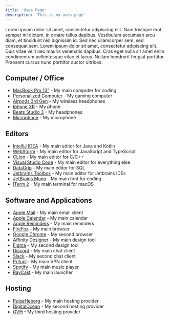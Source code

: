 ```yaml
---
title: 'Uses Page'
description: 'This is my uses page'
---
```


Lorem ipsum dolor sit amet, consectetur adipiscing elit. Nam tristique erat semper mi dictum, in ornare tellus dapibus. Vestibulum accumsan arcu diam, et tincidunt nisl dignissim id. Sed nec ullamcorper sem, sed consequat sem. Lorem ipsum dolor sit amet, consectetur adipiscing elit. Duis vitae velit nec mauris venenatis dapibus. Cras eget nulla sit amet enim condimentum pellentesque vitae et lacus. Nullam hendrerit feugiat porttitor. Praesent cursus nunc porttitor auctor ultrices. 

## Computer / Office

- [MacBook Pro 13"](https://www.apple.com/macbook-pro-13/) - My main computer for coding
- [Personalized Computer]() - My gaming computer
- [Airpods 3rd Gen](https://www.apple.com/airpods/) - My wireless headphones
- [Iphone XR](https://www.apple.com/iphone-xr/) - My phone
- [Beats Studio 3](https://www.beatsbydre.com/headphones/studio3-wireless) - My headphones
- [Microphone]() - My microphone

## Editors

- [IntelliJ IDEA](https://www.jetbrains.com/idea/) - My main editor for Java and Kotlin
- [WebStorm](https://www.jetbrains.com/webstorm/) - My main editor for JavaScript and TypeScript
- [CLion](https://www.jetbrains.com/clion/) - My main editor for C/C++
- [Visual Studio Code](https://code.visualstudio.com/) - My main editor for everything else
- [DataGrip](https://www.jetbrains.com/datagrip/) - My main editor for SQL
- [Jetbrains Toolbox](https://www.jetbrains.com/toolbox-app/) - My main editor for Jetbrains IDEs
- [JetBrains Mono](https://www.jetbrains.com/lp/mono/) - My main font for coding
- [ITerm 2](https://iterm2.com/) - My main terminal for macOS

## Software and Applications

- [Apple Mail](https://www.apple.com/macos/mail/) - My main email client
- [Apple Calendar](https://www.apple.com/macos/calendar/) - My main calendar
- [Apple Reminders](https://www.apple.com/macos/reminders/) - My main reminders
- [FireFox](https://www.mozilla.org/en-US/firefox/new/) - My main browser
- [Google Chrome](https://www.google.com/chrome/) - My second browser
- [Affinity Designer](https://affinity.serif.com/en-us/designer/) - My main design tool
- [Figma](https://www.figma.com/) - My second design tool
- [Discord](https://discordapp.com/) - My main chat client
- [Slack](https://slack.com/) - My second chat client
- [Pritunl](https://pritunl.com/) - My main VPN client
- [Spotify](https://www.spotify.com/) - My main music player
- [RayCast](https://raycast.com/) - My main launcher

## Hosting

- [PulseHeberg](https://www.pulseheberg.fr/) - My main hosting provider
- [DigitalOcean](https://www.digitalocean.com/) - My second hosting provider
- [OVH](https://www.ovh.com/fr/) - My third hosting provider
